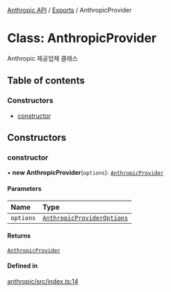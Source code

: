 [Anthropic API](../../) / [Exports](../modules) / AnthropicProvider

# Class: AnthropicProvider

Anthropic 제공업체 클래스

## Table of contents

### Constructors

- [constructor](AnthropicProvider#constructor)

## Constructors

### constructor

• **new AnthropicProvider**(`options`): [`AnthropicProvider`](AnthropicProvider)

#### Parameters

| Name | Type |
| :------ | :------ |
| `options` | [`AnthropicProviderOptions`](../interfaces/AnthropicProviderOptions) |

#### Returns

[`AnthropicProvider`](AnthropicProvider)

#### Defined in

[anthropic/src/index.ts:14](https://github.com/robotaio/robota/blob/9579105c51358f78d543b68192b3502c0ddd981f/packages/anthropic/src/index.ts#L14)
